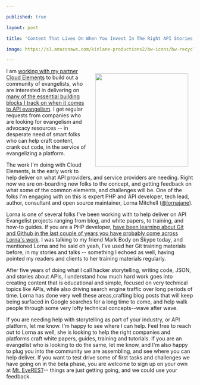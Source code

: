---
published: true
layout: post
title: 'Content That Lives On When You Invest In The Right API Stories, Training, and Guides'
image: https://s3.amazonaws.com/kinlane-productions2/bw-icons/bw-recycling.jpg
---

<p><img style="padding: 15px;" src="https://s3.amazonaws.com/kinlane-productions2/bw-icons/bw-recycling.jpg" alt="" width="250" align="right" />
<p>I am <a href="http://apis.how/3bjch3csvo">working with my partner Cloud Elements</a> to build out a community of evangelists, who are interested in delivering on <a href="http://evangelism.apievangelist.com/building-blocks/">many of the essential building blocks I track on when it comes to API evangelism</a>. I get regular requests from companies who are looking for evangelism and advocacy resources -- in desperate need of smart folks who can help craft content, crank out code, in the service of evangelizing a platform.
<p>The work I'm doing with Cloud Elements, is the early work to help deliver on what API providers, and service providers are needing. Right now we are on-boarding new folks to the concept, and getting feedback on what some of the common elements, and challenges will be. One of the folks I'm engaging with on this is expert PHP and API developer, tech lead, author, consultant and open source maintainer, Lorna Mitchell (<a href="https://twitter.com/lornajane">@lornajane</a>).
<p>Lorna is one of several folks I've been working with to help deliver on API Evangelist projects ranging from blog, and white papers, to training, and how-to guides. If you are a PHP developer, <a href="http://www.lornajane.net/?s=git&amp;submit=Search">have been learning about Git and Github in the last couple of years you have probably come across Lorna's work</a>. I was talking to my friend Mark Body on Skype today, and mentioned Lorna and he said oh yeah, I've used her Git training materials before, in my stories and talks -- something I echoed as well, having pointed my readers and clients to her training materials regularly.
<p>After five years of doing what I call hacker storytelling, writing code, JSON, and stories about APIs, I understand how much hard work goes into creating content that is educational and simple, focused on very technical topics like APIs, while also driving search engine traffic over long periods of time. Lorna has done very well these areas,crafting blog posts that will keep being surfaced in Google searches for a long time to come, and help walk people through some very lofty technical concepts--wave after wave.
<p>If you are needing help with storytelling as part of your industry, or API platform, let me know. I'm happy to see where I can help. Feel free to reach out to Lorna as well, she is looking to help the right companies and platforms craft white papers, guides, training and tutorials. If you are an evangelist who is looking to do the same, let me know, and I'm also happy to plug you into the community we are assembling, and see where you can help deliver. If you want to test drive some of first tasks and challenges we have going on in the beta phase, you are welcome to sign up on your own at&nbsp;<a href="https://cloudelements.influitive.com/join/dev032016">Mt. EveREST</a>-- things are just getting going, and we could use your feedback.

